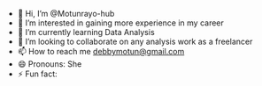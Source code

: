 - 👋 Hi, I’m @Motunrayo-hub
- 👀 I’m interested in gaining more experience in my career
- 🌱 I’m currently learning Data Analysis
- 💞️ I’m looking to collaborate on any analysis work as a freelancer
- 📫 How to reach me debbymotun@gmail.com
- 😄 Pronouns: She
- ⚡ Fun fact: 

<!---
Motunrayo-hub/Motunrayo-hub is a ✨ special ✨ repository because its `README.md` (this file) appears on your GitHub profile.
You can click the Preview link to take a look at your changes.
--->
